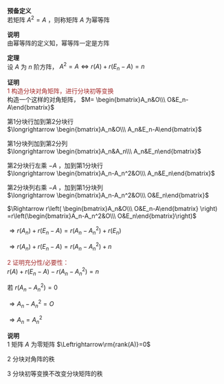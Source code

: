 **预备定义**  
若矩阵 $A^2=A$ ，则称矩阵 $A$ 为幂等阵  
  
**说明**  
由幂等阵的定义知，幂等阵一定是方阵  
  
**定理**  
设 $A$ 为 $n$ 阶方阵， $A^2=A\Leftrightarrow r(A)+r(E_n-A)=n$  
  
**证明**  
<font color=brown>1 构造分块对角矩阵，进行分块初等变换</font>  
构造一个这样的对角矩阵， $M=  
\begin{bmatrix}A_n&O\\\ O&E_n-A\end{bmatrix}$  
  
第1分块行加到第2分块行  
$\longrightarrow  
\begin{bmatrix}A_n&O\\\  
A_n&E_n-A\end{bmatrix}$  
  
第1分块列加到第2分列  
$\longrightarrow  
\begin{bmatrix}A_n&A_n\\\  
A_n&E_n\end{bmatrix}$  
  
第2分块行左乘 $-A$ ，加到第1分块行  
$\longrightarrow  
\begin{bmatrix}A_n-A_n^2&O\\\  
A_n&E_n\end{bmatrix}$  
  
第2分块列右乘 $-A$ ，加到第1分块列  
$\longrightarrow  
\begin{bmatrix}A_n-A_n^2&O\\\  
O&E_n\end{bmatrix}$  
  
  
$\Rightarrow r\left(  
\begin{bmatrix}A_n&O\\\ O&E_n-A\end{bmatrix}  
\right)  
=r\left(\begin{bmatrix}A_n-A_n^2&O\\\  
O&E_n\end{bmatrix}\right)$  
  
$\Rightarrow r(A_n)+r(E_n-A)  
=r(A_n-A_n^2)+r(E_n)$  
  
$\Rightarrow r(A_n)+r(E_n-A)=r(A_n-A_n^2)+n$  
  
<font color=brown>2 证明充分性/必要性：</font>  
$r(A)+r(E_n-A)-r(A_n-A_n^2)=n$  
  
若 $r(A_n-A_n^2)=0$  
  
$\Rightarrow A_n-A_n^2=O$  
  
$\Rightarrow A_n=A_n^2$  
  
**说明**  
1 矩阵 $A$ 为零矩阵 $\Leftrightarrow\rm{rank(A)}=0$  
  
2 分块对角阵的秩  
  
3 分块初等变换不改变分块矩阵的秩  
